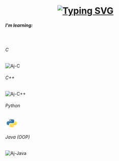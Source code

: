 <h1 align="center">
  <a href="https://git.io/typing-svg"><img src="https://readme-typing-svg.herokuapp.com?font=Fredoka&weight=200&size=15&pause=1000&color=9232D4&center=true&vCenter=true&random=false&width=435&lines=Hi%2C+i'm+Ana+Joyce+%F0%9F%91%8B;Software+engineer+student!" alt="Typing SVG" /></a>
</h1>

<h5>I'm learning: </h5>
<div style="display: inline_block"><br>
  <h6>C</h6>
  <img align="center" alt="Aj-C" height="30" width="40" src="https://cdn.jsdelivr.net/gh/devicons/devicon/icons/c/c-original.svg">
  <h6>C++</h6>
  <img align="center" alt="Aj-C++" height="30" width="40" src="https://cdn.jsdelivr.net/gh/devicons/devicon@latest/icons/cplusplus/cplusplus-original.svg">
  <h6>Python</h6>
  <img align="center" alt="Aj-Python" height="30" width="40" src="https://raw.githubusercontent.com/devicons/devicon/master/icons/python/python-original.svg">
  <h6>Java (OOP)</h6>
  <img align="center" alt="Aj-Java" height="40" width="50" src="https://cdn.jsdelivr.net/gh/devicons/devicon/icons/java/java-original-wordmark.svg">
</div>
